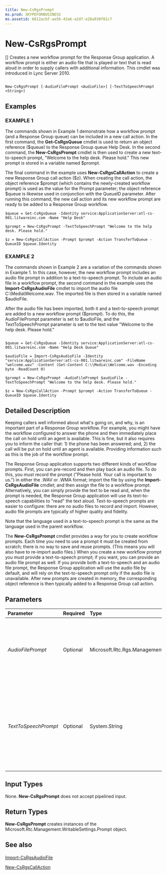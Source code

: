 ```yaml
---
title: New-CsRgsPrompt
ms.prod: SKYPEFORBUSINESS
ms.assetid: 6812acbf-ae56-43a6-a2d7-e28a930f81c7
---
```



# New-CsRgsPrompt
[]
Creates a new workflow prompt for the Response Group application. A workflow prompt is either an audio file that is played or text that is read aloud in order to supply callers with additional information. This cmdlet was introduced in Lync Server 2010.
  
    
    


```

New-CsRgsPrompt [-AudioFilePrompt <AudioFile>] [-TextToSpeechPrompt <String>]
```


## Examples


  
    
    

### EXAMPLE 1

The commands shown in Example 1 demonstrate how a workflow prompt (and a Response Group queue) can be included in a new call action. In the first command, the **Get-CsRgsQueue** cmdlet is used to return an object reference ($queue) to the Response Group queue Help Desk. In the second command, the **New-CsRgsPrompt** cmdlet is then used to create a new text-to-speech prompt, "Welcome to the help desk. Please hold." This new prompt is stored in a variable named $prompt.
  
    
    
The final command in the example uses **New-CsRgsCallAction** to create a new Response Group call action ($z). When creating the call action, the object reference $prompt (which contains the newly-created workflow prompt) is used as the value for the Prompt parameter; the object reference $queue is likewise used in conjunction with the QueueID parameter. After running this command, the new call action and its new workflow prompt are ready to be added to a Response Group workflow.
  
    
    



```
$queue = Get-CsRgsQueue -Identity service:ApplicationServer:atl-cs-001.litwareinc.com -Name "Help Desk"

$prompt = New-CsRgsPrompt -TextToSpeechPrompt "Welcome to the help desk. Please hold."

$z = New-CsRgsCallAction -Prompt $prompt -Action TransferToQueue -QueueID $queue.Identity

```


### EXAMPLE 2

The commands shown in Example 2 are a variation of the commands shown in Example 1. In this case, however, the new workflow prompt includes an audio file prompt in addition to a text-to-speech prompt. To include an audio file in a workflow prompt, the second command in the example uses the **Import-CsRgsAudioFile** cmdlet to import the audio file C:\\Media\\Welcome.wav. The imported file is then stored in a variable named $audioFile.
  
    
    
After the audio file has been imported, both it and a text-to-speech prompt are added to a new workflow prompt ($prompt). To do this, the AudioFilePrompt parameter is set to $audioFile, and the TextToSpeechPrompt parameter is set to the text value "Welcome to the help desk. Please hold."
  
    
    



```

$queue = Get-CsRgsQueue -Identity service:ApplicationServer:atl-cs-001.litwareinc.com -Name "Help Desk Queue"

$audioFile = Import-CsRgsAudioFile -Identity "service:ApplicationServer:atl-cs-001.litwareinc.com" -FileName "welcome.wav" -Content (Get-Content C:\\Media\\Welcome.wav -Encoding byte -ReadCount 0)

$prompt = New-CsRgsPrompt -AudioFilePrompt $audioFile -TextToSpeechPrompt "Welcome to the help desk. Please hold."

$z = New-CsRgsCallAction -Prompt $prompt -Action TransferToQueue -QueueID $queue.Identity
```


## Detailed Description

Keeping callers well informed about what's going on, and why, is an important part of a Response Group workflow. For example, you might have the workflow configured to answer the phone and then immediately place the call on hold until an agent is available. This is fine, but it also requires you to inform the caller that: 1) the phone has been answered; and, 2) the call will be put on hold until an agent is available. Providing information such as this is the job of the workflow prompt.
  
    
    
The Response Group application supports two different kinds of workflow prompts. First, you can pre-record and then play back an audio file. To do this, you must record the prompt ("Please hold. Your call is important to us.") in either the .WAV or .WMA format; import the file by using the **Import-CsRgsAudioFile** cmdlet; and then assign the file to a workflow prompt. Alternatively, you can simply provide the text to be read and, when the prompt is needed, the Response Group application will use its text-to-speech capabilities to "read" the text aloud. Text-to-speech prompts are easier to configure: there are no audio files to record and import. However, audio file prompts are typically of higher quality and fidelity.
  
    
    
Note that the language used in a text-to-speech prompt is the same as the language used in the parent workflow.
  
    
    
The **New-CsRgsPrompt** cmdlet provides a way for you to create workflow prompts. Each time you need to use a prompt it must be created from scratch; there is no way to save and reuse prompts. (This means you will also have to re-import audio files.) When you create a new workflow prompt you must provide a text-to-speech prompt; if you want, you can provide an audio file prompt as well. If you provide both a text-to-speech and an audio file prompt, the Response Group application will use the audio file by default, and will rely on the text-to-speech prompt only if the audio file is unavailable. After new prompts are created in memory, the corresponding object reference is then typically added to a Response Group call action.
  
    
    

## Parameters



|**Parameter**|**Required**|**Type**|**Description**|
|:-----|:-----|:-----|:-----|
| _AudioFilePrompt_ <br/> |Optional  <br/> |Microsoft.Rtc.Rgs.Management.WritableSettings.AudioFile  <br/> |Audio file to be played when the workflow is activated. The audio file must be imported by using the **Import-CsRgsAudioFile** cmdlet. <br/> |
| _TextToSpeechPrompt_ <br/> |Optional  <br/> |System.String  <br/> |Text-to-speech (TTS) prompt to be read when the workflow is activated. The TTS prompt, which is used only if an audio file is not specified, can contain a maximum of 4096 characters.  <br/> |
   

## Input Types

None. **New-CsRgsPrompt** does not accept pipelined input.
  
    
    

## Return Types

 **New-CsRgsPrompt** creates instances of the Microsoft.Rtc.Management.WritableSettings.Prompt object.
  
    
    

## See also


#### 


  
    
    
 [Import-CsRgsAudioFile](import-csrgsaudiofile.md)
  
    
    
 [New-CsRgsCallAction](new-csrgscallaction.md)
